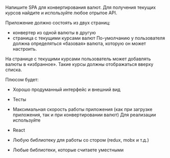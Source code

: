 Напишите SPA для конвертирования валют. Для получения текущих курсов найдите и используйте любое отрытое API.

Приложение должно состоять из двух страниц:

* конвертер из одной валюты в другую
* страница с текущими курсами валют
По-умолчанию у пользователя должна определяться «базовая» валюта, которую он может настроить.

На странице с текущими курсами пользователь может добавлять валюты в «избранное». Такие курсы должны отображаться вверху списка.

Плюсом будет:

* Хорошо продуманный интерфейс и внешний вид
* Тесты
* Максимальная скорость работы приложения (как при загрузке приложения, так и при конвертировании валют)
Для реализации используйте

* React
* Любую библиотеку для работы со стором (redux, mobx и т.д.)
* Любые библиотеки, которые считаете уместными